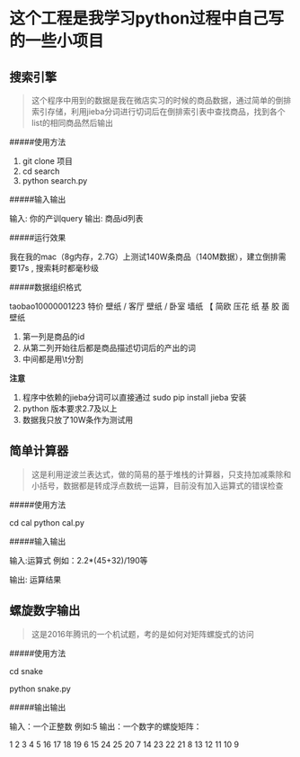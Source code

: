 # 这个工程是我学习python过程中自己写的一些小项目

## 搜索引擎

> 这个程序中用到的数据是我在微店实习的时候的商品数据，通过简单的倒排索引存储，利用jieba分词进行切词后在倒排索引表中查找商品，找到各个list的相同商品然后输出

#####使用方法

1. git clone 项目
2. cd search
3. python search.py

#####输入输出

输入: 你的产训query
输出: 商品id列表

#####运行效果

我在我的mac（8g内存，2.7G）上测试140W条商品（140M数据），建立倒排需要17s , 搜索耗时都毫秒级

#####数据组织格式

taobao10000001223	特价	壁纸	/	客厅	壁纸	/	卧室	墙纸	【	简欧	压花	纸	基	胶	面	壁纸

1. 第一列是商品的id
2. 从第二列开始往后都是商品描述切词后的产出的词
3. 中间都是用\t分割

**注意**

1. 程序中依赖的jieba分词可以直接通过 sudo pip install jieba 安装
2. python 版本要求2.7及以上
3. 数据我只放了10W条作为测试用

## 简单计算器

> 这是利用逆波兰表达式，做的简易的基于堆栈的计算器，只支持加减乘除和小括号，数据都是转成浮点数统一运算，目前没有加入运算式的错误检查

#####使用方法

cd cal
python cal.py

#####输入输出

输入:运算式 例如：2.2*(45+32)/190等

输出: 运算结果

## 螺旋数字输出

> 这是2016年腾讯的一个机试题，考的是如何对矩阵螺旋式的访问

#####使用方法

cd snake 

python snake.py

#####输出输出

输入：一个正整数 例如:5
输出：一个数字的螺旋矩阵：

1	2	3	4	5
16	17	18	19	6
15	24	25	20	7
14	23	22	21	8
13	12	11	10	9



